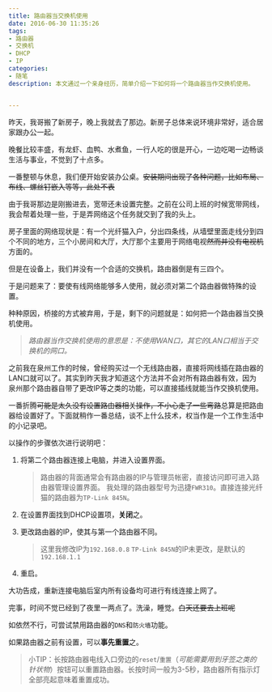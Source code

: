 ```yaml
---
title: 路由器当交换机使用
date: 2016-06-30 11:35:26
tags:
- 路由器
- 交换机
- DHCP
- IP
categories:
- 随笔
description: 本文通过一个亲身经历，简单介绍一下如何将一个路由器当作交换机使用。


---
```


昨天，我哥搬了新房子，晚上我就去了那边。新房子总体来说环境非常好，适合居家跟办公一起。

晚餐比较丰盛，有龙虾、血鸭、水煮鱼，一行人吃的很是开心，一边吃喝一边畅谈生活与事业，不觉到了十点多。

一番整顿与休息，我们便开始安装办公桌。~~安装期间出现了各种问题，比如布局、布线、螺丝钉嵌入等等，此处不表~~

由于我哥那边是刚搬进去，宽带还未设置完整。之前在公司上班的时候宽带网线，我会帮着处理一些，于是弄网络这个任务就交到了我的头上。

房子里面的网络现状是：有一个光纤猫入户，分出四条线，从墙壁里面走线分到四个不同的地方，三个小房间和大厅，大厅那个主要用于网络电视~~然而并没有电视机~~方面的。

但是在设备上，我们并没有一个合适的交换机，路由器倒是有三四个。

于是问题来了：要使有线网络能够多人使用，就必须对第二个路由器做特殊的设置。

种种原因，桥接的方式被弃用，于是，剩下的问题就是：如何把一个路由器当交换机使用。

> *路由器当作交换机使用的意思是：不使用WAN口，其它的LAN口相当于交换机的网口。*

之前我在泉州工作的时候，曾经购买过一个无线路由器，直接将网线插在路由器的LAN口就可以了。其实到昨天我才知道这个方法并不会对所有路由器有效，因为泉州那个路由器自带了更改IP等之类的功能，可以直接插线就能当作交换机使用。

一番折腾~~可能是太久没有设置路由器相关操作，不小心走了一些弯路~~总算是把路由器给设置好了。下面就稍作一番总结，谈不上什么技术，权当作是一个工作生活中的小记录吧。

以操作的步骤依次进行说明吧：

1.  将第二个路由器连接上电脑，并进入设置界面。

    > 路由器的背面通常会有路由器的IP与管理员帐密，直接访问即可进入路由器管理设置界面。
    > 我处理的路由器型号为迅捷`FWR310`。直接连接光纤猫的路由器为`TP-Link 845N`。
1.  在设置界面找到DHCP设置项，**关闭**之。

1.  更改路由器的IP，使其与第一个路由器不同。
    > 这里我修改IP为`192.168.0.8`
    > `TP-Link 845N`的IP未更改，是默认的`192.168.1.1`

1.  重启。

大功告成，重新连接电脑后室内所有设备均可进行有线连接上网了。

完事，时间不觉已经到了夜里一两点了。洗澡，睡觉。~~白天还要去上班呢~~

如依然不行，可尝试禁用路由器的`DNS`和`防火墙`功能。

如果路由器之前有设置，可以**事先重置**之。

> 小TIP：长按路由器电线入口旁边的`reset`/`重置`（*可能需要用到牙签之类的针状物*）按钮可以重置路由器。长按时间一般为3-5秒，路由器所有指示灯全部亮起意味着重置成功。





